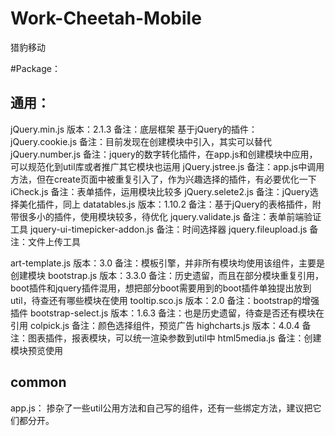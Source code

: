 # Work-Cheetah-Mobile
猎豹移动

#Package：

## 通用：
jQuery.min.js  		版本：2.1.3		备注：底层框架
基于jQuery的插件：
	jQuery.cookie.js							备注：目前发现在创建模块中引入，其实可以替代
	jQuery.number.js							备注：jquery的数字转化插件，在app.js和创建模块中应用，可以规范化到util库或者推广其它模块也运用
	jQuery.jstree.js							备注：app.js中调用方法，但在create页面中被重复引入了，作为兴趣选择的插件，有必要优化一下
	iCheck.js											备注：表单插件，运用模块比较多
	jQuery.selete2.js							备注：jQuery选择美化插件，同上
	datatables.js		版本：1.10.2	备注：基于jQuery的表格插件，附带很多小的插件，使用模块较多，待优化
	jquery.validate.js						备注：表单前端验证工具
	jquery-ui-timepicker-addon.js	备注：时间选择器
	jquery.fileupload.js					备注：文件上传工具
	
	
art-template.js 	版本：3.0			备注：模板引擎，并非所有模块均使用该组件，主要是创建模块
bootstrap.js			版本：3.3.0		备注：历史遗留，而且在部分模块重复引用，boot插件和jquery插件混用，想把部分boot需要用到的boot插件单独提出放到util，待查还有哪些模块在使用
tooltip.sco.js		版本：2.0			备注：bootstrap的增强插件
bootstrap-select.js 版本：1.6.3 备注：也是历史遗留，待查是否还有模块在引用
colpick.js											备注：颜色选择组件，预览广告
highcharts.js			版本：4.0.4		备注：图表插件，报表模块，可以统一渲染参数到util中
html5media.js										备注：创建模块预览使用



## common
app.js： 掺杂了一些util公用方法和自己写的组件，还有一些绑定方法，建议把它们都分开。

